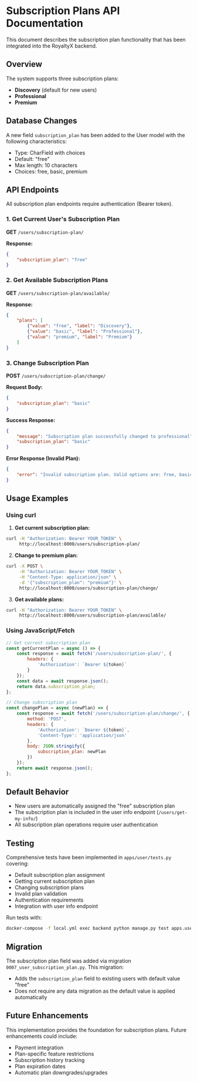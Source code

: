 # Subscription Plans API Documentation

This document describes the subscription plan functionality that has been integrated into the RoyaltyX backend.

## Overview

The system supports three subscription plans:
- **Discovery** (default for new users)
- **Professional**
- **Premium**

## Database Changes

A new field `subscription_plan` has been added to the User model with the following characteristics:
- Type: CharField with choices
- Default: "free"
- Max length: 10 characters
- Choices: free, basic, premium

## API Endpoints

All subscription plan endpoints require authentication (Bearer token).

### 1. Get Current User's Subscription Plan

**GET** `/users/subscription-plan/`

**Response:**
```json
{
    "subscription_plan": "free"
}
```

### 2. Get Available Subscription Plans

**GET** `/users/subscription-plan/available/`

**Response:**
```json
{
    "plans": [
        {"value": "free", "label": "Discovery"},
        {"value": "basic", "label": "Professional"},
        {"value": "premium", "label": "Premium"}
    ]
}
```

### 3. Change Subscription Plan

**POST** `/users/subscription-plan/change/`

**Request Body:**
```json
{
    "subscription_plan": "basic"
}
```

**Success Response:**
```json
{
    "message": "Subscription plan successfully changed to professional",
    "subscription_plan": "basic"
}
```

**Error Response (Invalid Plan):**
```json
{
    "error": "Invalid subscription plan. Valid options are: free, basic, premium"
}
```

## Usage Examples

### Using curl

1. **Get current subscription plan:**
```bash
curl -H "Authorization: Bearer YOUR_TOKEN" \
     http://localhost:8000/users/subscription-plan/
```

2. **Change to premium plan:**
```bash
curl -X POST \
     -H "Authorization: Bearer YOUR_TOKEN" \
     -H "Content-Type: application/json" \
     -d '{"subscription_plan": "premium"}' \
     http://localhost:8000/users/subscription-plan/change/
```

3. **Get available plans:**
```bash
curl -H "Authorization: Bearer YOUR_TOKEN" \
     http://localhost:8000/users/subscription-plan/available/
```

### Using JavaScript/Fetch

```javascript
// Get current subscription plan
const getCurrentPlan = async () => {
    const response = await fetch('/users/subscription-plan/', {
        headers: {
            'Authorization': `Bearer ${token}`
        }
    });
    const data = await response.json();
    return data.subscription_plan;
};

// Change subscription plan
const changePlan = async (newPlan) => {
    const response = await fetch('/users/subscription-plan/change/', {
        method: 'POST',
        headers: {
            'Authorization': `Bearer ${token}`,
            'Content-Type': 'application/json'
        },
        body: JSON.stringify({
            subscription_plan: newPlan
        })
    });
    return await response.json();
};
```

## Default Behavior

- New users are automatically assigned the "free" subscription plan
- The subscription plan is included in the user info endpoint (`/users/get-my-info/`)
- All subscription plan operations require user authentication

## Testing

Comprehensive tests have been implemented in `apps/user/tests.py` covering:
- Default subscription plan assignment
- Getting current subscription plan
- Changing subscription plans
- Invalid plan validation
- Authentication requirements
- Integration with user info endpoint

Run tests with:
```bash
docker-compose -f local.yml exec backend python manage.py test apps.user.tests.SubscriptionPlanTests
```

## Migration

The subscription plan field was added via migration `0007_user_subscription_plan.py`. This migration:
- Adds the `subscription_plan` field to existing users with default value "free"
- Does not require any data migration as the default value is applied automatically

## Future Enhancements

This implementation provides the foundation for subscription plans. Future enhancements could include:
- Payment integration
- Plan-specific feature restrictions
- Subscription history tracking
- Plan expiration dates
- Automatic plan downgrades/upgrades
